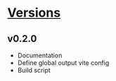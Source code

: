 # [Versions](https://github.com/Tracktor/treege/releases)

## v0.2.0
- Documentation
- Define global output vite config
- Build script
